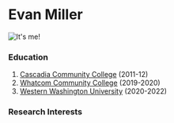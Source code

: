 # Evan Miller  
![It's me!](/resume/Images/mugshot.jpg "It's really me!") 

### Education
1. [Cascadia Community College][1] (2011-12)  
1. [Whatcom Community College][2] (2019-2020)  
1. [Western Washington University][3] (2020-2022) 
### Research Interests


[1]: https://www.cascadia.edu/
[2]: https://www.whatcom.edu/home
[3]: https://www.wwu.edu/

